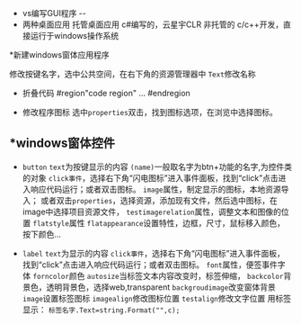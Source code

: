 * vs编写GUI程序
--
* 两种桌面应用
 托管桌面应用 c#编写的，云星宇CLR
 非托管的  c/c++开发，直接运行于windows操作系统
 
*新建windows窗体应用程序

修改按键名字，选中公共空间，在右下角的资源管理器中
`Text`修改名称

* 折叠代码
#region"code region"
...
#endregion

* 修改程序图标
选中`properties`双击，找到图标选项，在浏览中选择图标。

*windows窗体控件
--

* `button`
`text`为按键显示的内容
`(name)`一般取名字为btn+功能的名字,为控件类的对象
`click事件`，选择右下角“闪电图标”进入事件面板，找到“click”点击进入响应代码运行；或者双击图标。
`image`属性，制定显示的图标，本地资源导入； 或者双击`properties`，选择资源，添加现有文件，然后选中图标，在image中选择项目资源文件，
`testimagerelation`属性，调整文本和图像的位置
`flatstyle`属性
`flatappearance`设置特性，边框，尺寸，鼠标移入颜色，按下颜色...

* `label`
`text`为显示的内容
`click事件`，选择右下角“闪电图标”进入事件面板，找到“click”点击进入响应代码运行；或者双击图标。
`font`属性，便签事件字体
`forncolor`颜色
`autosize`当标签文本内容改变时，标签伸缩，
`backcolor`背景色，透明背景色，选择web,transparent
`backgroudimage`改变窗体背景
`image`设置标签图标
`imagealign`修改图标位置
`testalign`修改文字位置
用标签显示： `标签名字.Text=string.Format("",c);`
